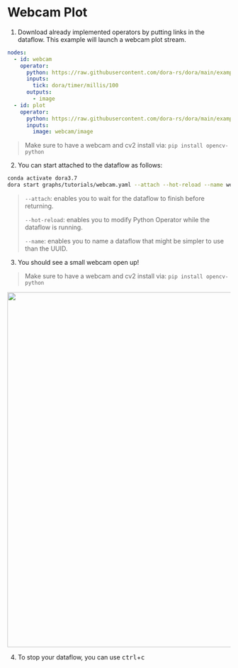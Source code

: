 # Webcam Plot

1. Download already implemented operators by putting links in the dataflow. This example will launch a webcam plot stream. 

```yaml
nodes:
  - id: webcam
    operator:
      python: https://raw.githubusercontent.com/dora-rs/dora/main/examples/python-operator-dataflow/webcam.py
      inputs:
        tick: dora/timer/millis/100
      outputs:
        - image
  - id: plot
    operator:
      python: https://raw.githubusercontent.com/dora-rs/dora/main/examples/python-operator-dataflow/plot.py
      inputs:
        image: webcam/image 
```
> Make sure to have a webcam and cv2 install via: `pip install opencv-python`

2. You can start attached to the dataflow as follows:
```bash
conda activate dora3.7
dora start graphs/tutorials/webcam.yaml --attach --hot-reload --name webcam
```

> `--attach`: enables you to wait for the dataflow to finish 
> before returning.
> 
> `--hot-reload`: enables you to modify Python Operator while the 
> dataflow is running.
>
> `--name`: enables you to name a dataflow that might be simpler to use than the UUID.

3. You should see a small webcam open up!
> Make sure to have a webcam and cv2 install via: `pip install opencv-python`

<p align="center">
    <img src="/img/webcam.png" width="800"/>
</p>

4. To stop your dataflow, you can use <kbd>ctrl</kbd>+<kbd>c</kbd>
